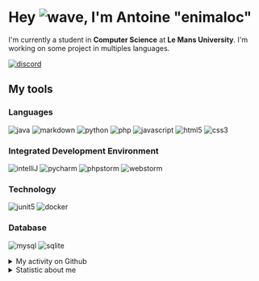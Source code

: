 # Hey ![wave], I'm Antoine "enimaloc"

I'm currently a student in **Computer Science** at **Le Mans University**. I'm working on some project in multiples
languages.

[![discord]](https://discord.com/users/136200628509605888)
## My tools

### Languages
![java] ![markdown] ![python] ![php] ![javascript] ![html5] ![css3]

### Integrated Development Environment
![intelliJ] ![pycharm] ![phpstorm]  ![webstorm]

### Technology
![junit5] ![docker]

### Database
![mysql] ![sqlite]

<details>
<summary>My activity on Github</summary>

<!--RECENT_ACTIVITY:last_update-->
> Last Updated: 18/05 23:11 (Europe/Paris)
<!--RECENT_ACTIVITY:last_update_end-->
<!--RECENT_ACTIVITY:start-->
1. ![star] Starred [emcf/engshell](https://github.com/emcf/engshell)
2. ![prMerged] Merged PR [`#64`](https://github.com/tower-defense-L2/projet-L2/pull/64) in [tower-defense-L2/projet-L2](https://github.com/tower-defense-L2/projet-L2)
3. ![approved] Approved [`#53`](https://github.com/tower-defense-L2/projet-L2/pull/53#pullrequestreview-1372705846) in [tower-defense-L2/projet-L2](https://github.com/tower-defense-L2/projet-L2)
4. ![changesRequested] Request changes on [`#53`](https://github.com/tower-defense-L2/projet-L2/pull/53#pullrequestreview-1372684666) in [tower-defense-L2/projet-L2](https://github.com/tower-defense-L2/projet-L2)
5. ![approved] Approved [`#57`](https://github.com/tower-defense-L2/projet-L2/pull/57#pullrequestreview-1371039636) in [tower-defense-L2/projet-L2](https://github.com/tower-defense-L2/projet-L2)
6. ![approved] Approved [`#53`](https://github.com/tower-defense-L2/projet-L2/pull/53#pullrequestreview-1370985875) in [tower-defense-L2/projet-L2](https://github.com/tower-defense-L2/projet-L2)
7. ![changesRequested] Request changes on [`#57`](https://github.com/tower-defense-L2/projet-L2/pull/57#pullrequestreview-1370982624) in [tower-defense-L2/projet-L2](https://github.com/tower-defense-L2/projet-L2)
8. ![changesRequested] Request changes on [`#57`](https://github.com/tower-defense-L2/projet-L2/pull/57#pullrequestreview-1370982624) in [tower-defense-L2/projet-L2](https://github.com/tower-defense-L2/projet-L2)
9. ![changesRequested] Request changes on [`#55`](https://github.com/tower-defense-L2/projet-L2/pull/55#pullrequestreview-1370976443) in [tower-defense-L2/projet-L2](https://github.com/tower-defense-L2/projet-L2)
10. ![changesRequested] Request changes on [`#55`](https://github.com/tower-defense-L2/projet-L2/pull/55#pullrequestreview-1370976443) in [tower-defense-L2/projet-L2](https://github.com/tower-defense-L2/projet-L2)
<!--RECENT_ACTIVITY:end-->

</details>

<details>
<summary>Statistic about me</summary>

<p align="center">
<a href="https://wakatime.com/@enimaloc">
<img src="https://github-readme-stats.vercel.app/api/wakatime?username=enimaloc&theme=dark&hide_border=true&hide_title=true&layout=compact" alt="enimaloc's wakatime stats">
</a>
</p>

<!--START_SECTION:waka-->
![Code Time](http://img.shields.io/badge/Code%20Time-2%2C589%20hrs%2018%20mins-blue)

**🐱 My GitHub Data** 

> 📦 17.0 kB Used in GitHub's Storage 
 > 
> 🏆 148 Contributions in the Year 2023
 > 
> 🚫 Not Opted to Hire
 > 
> 📜 40 Public Repositories 
 > 
> 🔑 17 Private Repositories 
 > 

 Last Updated on 18/05/2023 12:30:19 UTC
<!--END_SECTION:waka-->

</details>

<!-- Icons -->
[wave]: https://cdn.jsdelivr.net/gh/Readme-Workflows/Readme-Icons@1.1.0/icons/gifs/wave.gif

<!-- Badges -->
[issueOpened]: https://cdn.jsdelivr.net/gh/Readme-Workflows/Readme-Icons@main/icons/octicons/IssueOpened.svg
[issueClosed]: https://cdn.jsdelivr.net/gh/Readme-Workflows/Readme-Icons@main/icons/octicons/IssueClosed.svg

[prOpened]: https://cdn.jsdelivr.net/gh/Readme-Workflows/Readme-Icons@main/icons/octicons/PullRequestOpened.svg
[prClosed]: https://cdn.jsdelivr.net/gh/Readme-Workflows/Readme-Icons@main/icons/octicons/PullRequestClosed.svg
[prMerged]: https://cdn.jsdelivr.net/gh/Readme-Workflows/Readme-Icons@main/icons/octicons/PullRequestMerged.svg

[comment]: https://cdn.jsdelivr.net/gh/Readme-Workflows/Readme-Icons@main/icons/octicons/Comment.svg

[changesRequested]: https://cdn.jsdelivr.net/gh/Readme-Workflows/Readme-Icons@main/icons/octicons/RequestedChanges.svg
[approved]: https://cdn.jsdelivr.net/gh/Readme-Workflows/Readme-Icons@main/icons/octicons/ApprovedChanges.svg

[repoCreated]: https://cdn.jsdelivr.net/gh/Readme-Workflows/Readme-Icons@main/icons/octicons/Repository.svg
[newRelease]: https://cdn.jsdelivr.net/gh/Readme-Workflows/Readme-Icons@main/icons/octicons/Release.svg
[star]: https://cdn.jsdelivr.net/gh/Readme-Workflows/Readme-Icons@main/icons/octicons/StarredRepository.svg
[wiki]: https://cdn.jsdelivr.net/gh/Readme-Workflows/Readme-Icons@main/icons/octicons/Wiki.svg
[fork]: https://cdn.jsdelivr.net/gh/Readme-Workflows/Readme-Icons@main/icons/octicons/ForkedRepository.svg
[people]: https://cdn.jsdelivr.net/gh/Readme-Workflows/Readme-Icons@main/icons/octicons/People.svg

<!-- Meta Badge -->
[junit5]: https://img.shields.io/badge/JUnit5-323330?style=for-the-badge&logo=junit5

<!--- https://github.com/alexandresanlim/Badges4-README.md-Profile#-group- -->
[discord]: https://img.shields.io/badge/Discord-323330?style=for-the-badge&logo=discord

<!--- https://github.com/alexandresanlim/Badges4-README.md-Profile#-languages- -->
[java]: https://img.shields.io/badge/Java-323330?style=for-the-badge&logo=java
[python]: https://img.shields.io/badge/Python-323330?style=for-the-badge&logo=python
[php]: https://img.shields.io/badge/PHP-323330?style=for-the-badge&logo=php
[javascript]: https://img.shields.io/badge/JavaScript-323330?style=for-the-badge&logo=javascript
[html5]: https://img.shields.io/badge/HTML5-323330?style=for-the-badge&logo=html5
[css3]: https://img.shields.io/badge/CSS3-323330?style=for-the-badge&logo=css3

<!--- https://github.com/alexandresanlim/Badges4-README.md-Profile#-database- -->
[mysql]: https://img.shields.io/badge/MySQL-323330?style=for-the-badge&logo=mysql
[sqlite]: https://img.shields.io/badge/SQLite-323330?style=for-the-badge&logo=sqlite

<!--- https://github.com/alexandresanlim/Badges4-README.md-Profile#-frameworks- -->
[markdown]: https://img.shields.io/badge/Markdown-323330?style=for-the-badge&logo=markdown
[docker]: https://img.shields.io/badge/Docker-323330?style=for-the-badge&logo=docker

<!--- https://github.com/alexandresanlim/Badges4-README.md-Profile#-ide- -->
[intelliJ]: https://img.shields.io/badge/IntelliJIDEA-323330.svg?style=for-the-badge&logo=intellij-idea
[pycharm]: https://img.shields.io/badge/PyCharm-323330.svg?&style=for-the-badge&logo=PyCharm
[phpstorm]: http://img.shields.io/badge/-PHPStorm-323330?style=for-the-badge&logo=phpstorm
[webstorm]: https://img.shields.io/badge/WebStorm-323330?style=for-the-badge&logo=WebStorm